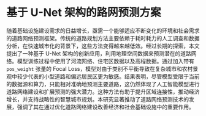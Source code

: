 # 基于 U-Net 架构的路网预测方案

随着基础设施建设需求的日益增长，亟需一个能够适应不断变化的环境和社会需求的道路网络预测框架。传统的道路规划方法主要依赖于耗时耗力的人工调查和数据分析，在快速城市化的背景下，这些方法变得越来越低效。经过长期的探索，本文提出了一种基于 U-Net 架构的创新应用，利用地理空间数据来预测潜在的道路网络。模型训练过程中使用了河流网络、住宅区数据以及高程数据。通过加入带有 `pos_weight` 张量的 Focal Loss，模型对由于类别不平衡导致在复杂城市和农村景观中较少代表的小型道路和偏远居民区更为敏感。结果表明，尽管模型受限于当前的数据源和算力，只能相对准确地预测主要道路，这仍然体现了人工智能模型进行道路网络建设和扩展预测的强大潜力。这种方法有助于提升区域连接性，推动经济增长，并支持战略性的智慧城市规划。本研究显著推动了道路网络预测技术的发展，强调了其在通过优化道路网络建设改善经济和社会基础设施中的重要作用。
